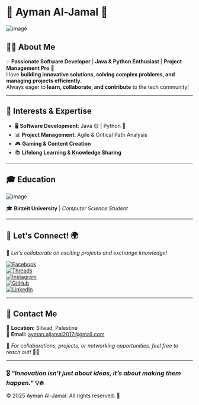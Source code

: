 # 🌟 Ayman Al-Jamal 🚀  
![image](https://github.com/user-attachments/assets/e93d1d16-b16e-42a4-905c-60266f85971d)



## 👨‍💻 About Me  
💡 **Passionate Software Developer** | **Java & Python Enthusiast** | **Project Management Pro** 🚀  
I love **building innovative solutions, solving complex problems, and managing projects efficiently.**  
Always eager to **learn, collaborate, and contribute** to the tech community!  

---

## 🎯 Interests & Expertise  
- 🖥 **Software Development**: Java 🟡 | Python 🐍  
- 📊 **Project Management**: Agile & Critical Path Analysis  
- 🎮 **Gaming & Content Creation**  
- 📚 **Lifelong Learning & Knowledge Sharing**  

---

## 🎓 Education  
![image](https://github.com/user-attachments/assets/6f32d633-195c-445f-ac8c-16087c40c854)

🎓 **Birzeit University** | *Computer Science Student*  

---

## 🔗 Let's Connect! 🌍  
🚀 *Let’s collaborate on exciting projects and exchange knowledge!*  

[![Facebook](https://img.shields.io/badge/Facebook-%231877F2.svg?style=for-the-badge&logo=facebook&logoColor=white)](https://www.facebook.com/share/1GarkogthV/)  
[![Threads](https://img.shields.io/badge/Threads-000000?style=for-the-badge&logo=threads&logoColor=white)](https://www.threads.net/@abu_aljamalll)  
[![Instagram](https://img.shields.io/badge/Instagram-%23E4405F.svg?style=for-the-badge&logo=instagram&logoColor=white)](https://www.instagram.com/abu_aljamalll)  
[![GitHub](https://img.shields.io/badge/GitHub-%23121011.svg?style=for-the-badge&logo=github&logoColor=white)](https://github.com/aymanaljamal)  
[![LinkedIn](https://img.shields.io/badge/LinkedIn-%230A66C2.svg?style=for-the-badge&logo=linkedin&logoColor=white)](https://www.linkedin.com/in/ayman-jamal-0a8416332)  

---

## 📩 Contact Me  
📍 **Location:** Silwad, Palestine  
📧 **Email:** [ayman.aljamal2017@gmail.com](mailto:ayman.aljamal2017@gmail.com)  

📌 *For collaborations, projects, or networking opportunities, feel free to reach out!* 🚀🔥  

---

### 🎖️ *"Innovation isn’t just about ideas, it’s about making them happen."* 💡🔥  

© 2025 Ayman Al-Jamal. All rights reserved. 🎉
